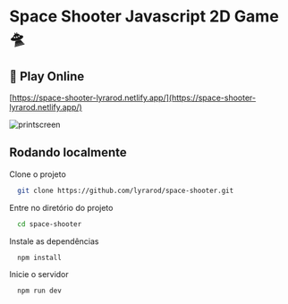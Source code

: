 # Space Shooter Javascript 2D Game 🛸
## 🔗 Play Online
[https://space-shooter-lyrarod.netlify.app/](https://space-shooter-lyrarod.netlify.app/)


![printscreen](https://github.com/lyrarod/space-shooter/assets/40926108/7e207beb-a83f-4c72-8445-7b6d71e66b16)
## Rodando localmente

Clone o projeto

```bash
  git clone https://github.com/lyrarod/space-shooter.git
```

Entre no diretório do projeto

```bash
  cd space-shooter
```

Instale as dependências

```bash
  npm install
```

Inicie o servidor

```bash
  npm run dev
```

